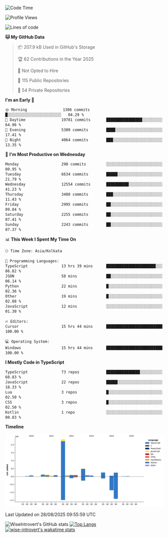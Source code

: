 <!--START_SECTION:waka-->
![Code Time](http://img.shields.io/badge/Code%20Time-2%2C465%20hrs%2048%20mins-blue)

![Profile Views](http://img.shields.io/badge/Profile%20Views-0-blue)

![Lines of code](https://img.shields.io/badge/From%20Hello%20World%20I%27ve%20Written-4.1%20million%20lines%20of%20code-blue)

**🐱 My GitHub Data** 

> 📦 207.9 kB Used in GitHub's Storage 
 > 
> 🏆 62 Contributions in the Year 2025
 > 
> 🚫 Not Opted to Hire
 > 
> 📜 115 Public Repositories 
 > 
> 🔑 54 Private Repositories 
 > 
**I'm an Early 🐤** 

```text
🌞 Morning                1306 commits        █░░░░░░░░░░░░░░░░░░░░░░░░   04.29 % 
🌆 Daytime                19781 commits       ████████████████░░░░░░░░░   64.96 % 
🌃 Evening                5300 commits        ████░░░░░░░░░░░░░░░░░░░░░   17.41 % 
🌙 Night                  4064 commits        ███░░░░░░░░░░░░░░░░░░░░░░   13.35 % 
```
📅 **I'm Most Productive on Wednesday** 

```text
Monday                   290 commits         ░░░░░░░░░░░░░░░░░░░░░░░░░   00.95 % 
Tuesday                  6634 commits        █████░░░░░░░░░░░░░░░░░░░░   21.79 % 
Wednesday                12554 commits       ██████████░░░░░░░░░░░░░░░   41.23 % 
Thursday                 3480 commits        ███░░░░░░░░░░░░░░░░░░░░░░   11.43 % 
Friday                   2995 commits        ██░░░░░░░░░░░░░░░░░░░░░░░   09.84 % 
Saturday                 2255 commits        ██░░░░░░░░░░░░░░░░░░░░░░░   07.41 % 
Sunday                   2243 commits        ██░░░░░░░░░░░░░░░░░░░░░░░   07.37 % 
```


📊 **This Week I Spent My Time On** 

```text
🕑︎ Time Zone: Asia/Kolkata

💬 Programming Languages: 
TypeScript               13 hrs 39 mins      ██████████████████████░░░   86.82 % 
JSON                     58 mins             ██░░░░░░░░░░░░░░░░░░░░░░░   06.14 % 
Python                   22 mins             █░░░░░░░░░░░░░░░░░░░░░░░░   02.36 % 
Other                    19 mins             █░░░░░░░░░░░░░░░░░░░░░░░░   02.08 % 
JavaScript               12 mins             ░░░░░░░░░░░░░░░░░░░░░░░░░   01.30 % 

🔥 Editors: 
Cursor                   15 hrs 44 mins      █████████████████████████   100.00 % 

💻 Operating System: 
Windows                  15 hrs 44 mins      █████████████████████████   100.00 % 
```

**I Mostly Code in TypeScript** 

```text
TypeScript               73 repos            ███████████████░░░░░░░░░░   60.83 % 
JavaScript               22 repos            █████░░░░░░░░░░░░░░░░░░░░   18.33 % 
Lua                      3 repos             █░░░░░░░░░░░░░░░░░░░░░░░░   02.50 % 
CSS                      3 repos             █░░░░░░░░░░░░░░░░░░░░░░░░   02.50 % 
Kotlin                   1 repo              ░░░░░░░░░░░░░░░░░░░░░░░░░   00.83 % 
```



**Timeline**

![Lines of Code chart](https://raw.githubusercontent.com/wise-introvert/wise-introvert/master/assets/bar_graph.png)


 Last Updated on 28/08/2025 09:55:59 UTC
<!--END_SECTION:waka-->

![WiseIntrovert's GitHub stats](https://github-readme-stats.vercel.app/api?username=wise-introvert&count_private=true&show_icons=true)
[![Top Langs](https://github-readme-stats.vercel.app/api/top-langs/?username=wise-introvert&langs_count=10)](https://github.com/anuraghazra/github-readme-stats)
[![wise-introvert's wakatime stats](https://github-readme-stats.vercel.app/api/wakatime?username=wiseintrovert)](https://github.com/anuraghazra/github-readme-stats)

